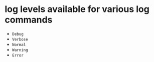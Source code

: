 # log levels available for various log commands

- `Debug`
- `Verbose`
- `Normal`
- `Warning`
- `Error`

